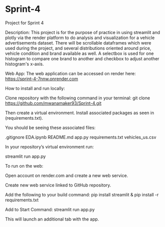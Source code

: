 # Sprint-4
Project for Sprint 4

Description: This project is for the purpose of practice in using streamlit and plotly via the render platform to do analysis and visualization for a vehicle advertisements dataset. There will be scrollable dataframes which were used during the project, and several distributions oriented around price, vehicle condition and brand available as well. A selectbox is used for one histogram to compare one brand to another and checkbox to adjust another histogram's x-axis.

Web App: 
The web application can be accessed on render here: https://sprint-4-7nnw.onrender.com

How to install and run locally: 

Clone repository with the following command in your terminal: git clone https://github.com/mwanamaker93/Sprint-4.git

Then create a virtual environment.
Install associated packages as seen in (requirements.txt).

You should be seeing these associated files: 

.gitignore
EDA.ipynb
README.md
app.py
requirements.txt
vehicles_us.csv

In your repository’s virtual environment run:

streamlit run app.py

To run on the web: 

Open account on render.com and create a new web service.

Create new web service linked to GitHub repository. 

Add the following to your build command: pip install streamlit & pip install -r requirements.txt

Add to Start Command: streamlit run app.py

This will launch an additional tab with the app. 
